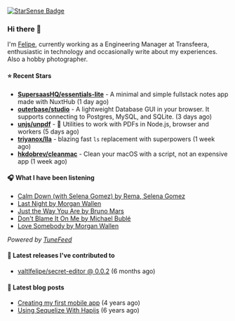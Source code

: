 <a href="https://starsense.app/developer-types" target="_blank"><img src="https://starsense.app/api/badge/?user=valtlfelipe" alt="StarSense Badge"></a>

### Hi there 👋

I'm [Felipe](https://felipevm.com), currently working as a Engineering Manager at Transfeera, enthusiastic in technology and occasionally write about my experiences. Also a hobby photographer.

#### ⭐ Recent Stars
- **[SupersaasHQ/essentials-lite](https://github.com/SupersaasHQ/essentials-lite)** - A minimal and simple fullstack notes app made with NuxtHub (1 day ago)
- **[outerbase/studio](https://github.com/outerbase/studio)** - A lightweight Database GUI in your browser. It supports connecting to Postgres, MySQL, and SQLite. (3 days ago)
- **[unjs/unpdf](https://github.com/unjs/unpdf)** - 📄 Utilities to work with PDFs in Node.js, browser and workers (5 days ago)
- **[triyanox/lla](https://github.com/triyanox/lla)** - blazing fast `ls` replacement with superpowers (1 week ago)
- **[hkdobrev/cleanmac](https://github.com/hkdobrev/cleanmac)** - Clean your macOS with a script, not an expensive app (1 week ago)

#### 🎧 What I have been listening
- [Calm Down (with Selena Gomez) by Rema, Selena Gomez](https://open.spotify.com/track/0WtM2NBVQNNJLh6scP13H8)
- [Last Night by Morgan Wallen](https://open.spotify.com/track/59uQI0PADDKeE6UZDTJEe8)
- [Just the Way You Are by Bruno Mars](https://open.spotify.com/track/47Slg6LuqLaX0VodpSCvPt)
- [Don&#39;t Blame It On Me by Michael Bublé](https://open.spotify.com/track/0Vm9YhrT39p1sBOVH81aAZ)
- [Love Somebody by Morgan Wallen](https://open.spotify.com/track/7hR22TOX3RorxJPcsz5Wbo)

_Powered by [TuneFeed](https://tunefeed.app?ref=valtlfelipe-gh-profile)_ 

#### 🚀 Latest releases I've contributed to


- [valtlfelipe/secret-editor @ 0.0.2](https://github.com/valtlfelipe/secret-editor/releases/tag/0.0.2) (6 months ago)

#### 📄 Latest blog posts
- [Creating my first mobile app](https://felipevm.com/posts/creating-my-first-mobile-app/) (4 years ago)
- [Using Sequelize With Hapijs](https://felipevm.com/posts/using-sequelize-with-hapijs/) (6 years ago)
